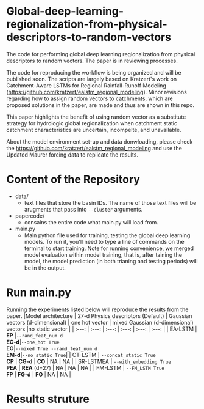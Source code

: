 # Global-deep-learning-regionalization-from-physical-descriptors-to-random-vectors
The code for performing global deep learning regionalization from physical descriptors to random vectors. The paper is in reviewing processes. 

The code for reproducing the workflow is being organized and will be published soon. The scripts are largely based on Kratzert's work on Catchment-Aware LSTMs for Regional Rainfall-Runoff Modeling (https://github.com/kratzert/ealstm_regional_modeling). Minor revisions regarding how to assign random vectors to catchments, which are proposed solutions in the paper, are made and thus are shown in this repo. 

This paper highlights the benefit of using random vector as a substitute strategy for hydrologic global regionalization when catchment static catchment characteristics are uncertain, incompelte, and unavailable. 

About the model environment set-up and data donwloading, please check the https://github.com/kratzert/ealstm_regional_modeling and use the Updated Maurer forcing data to replicate the results.

# Content of the Repository
- data/
  - text files that store the basin IDs. The name of those text files will be arugments that pass into ```--cluster``` arguments. 
- papercode/
  - consains the entire code what main.py will load from. 
- main.py
  - Main python file used for training, testing the global deep learning models. To run it, you'll need to type a line of commands on the terminal to start training. Note for running convenience, we merged model evaluation within model training, that is, after taining the model, the model prediction (in both trianing and testing periods) will be in the output. 
# Run main.py
Running the experiments listed below will reproduce the results from the paper. 
|Model architecture | 27-d Physics descriptors (Default) | Gaussian vectors (d-dimensional) | one hot vector        | mixed Gaussian (d-dimensional) vectors  |no static vector  |
|    :---:          |             :---:                  |           :---:                  |       :---:           |                  :---:                  |       :---:    |
|    EA-LSTM        |             **EP**                 |`--rand_feat_num d`<br /> **EG-d**|`--one_hot True`<br />**EO**|`--mixed True --rand_feat_num d`<br />**EM-d**|`--no_static True`|
|    CT-LSTM        |    `--concat_static True`<br />**CP**    |            **CG-d**        |       **CO**          |                  NA                     |        NA             |
|    SR-LSTMEA      |   `--with_embedding True`<br /> **PEA**  |             **REA** (d=27) |          NA           |                  NA                     |     NA                |
|    FM-LSTM        |      `--FM_LSTM True`<br />**FP**        |           **FG-d**               |        **FO**         |                  NA                     |      NA                |
# Results struture
